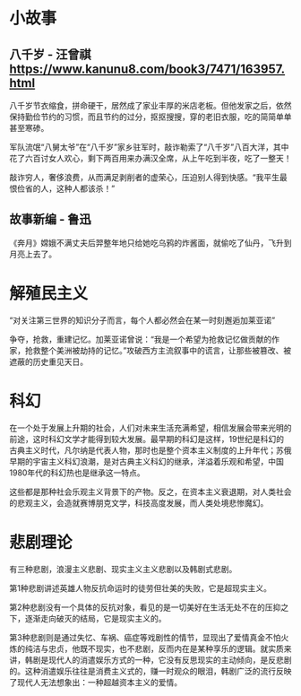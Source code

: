 # 小故事

## 八千岁 - 汪曾祺 https://www.kanunu8.com/book3/7471/163957.html

八千岁节衣缩食，拼命硬干，居然成了家业丰厚的米店老板。但他发家之后，依然保持勤俭节约的习惯，而且节约的过分，抠抠搜搜，穿的老旧衣服，吃的简简单单甚至寒碜。

军队流氓“八舅太爷”在“八千岁”家乡驻军时，敲诈勒索了“八千岁”八百大洋，其中花了六百讨女人欢心，剩下两百用来办满汉全席，从上午吃到半夜，吃了一整天！

敲诈穷人，奢侈浪费，从而满足剥削者的虚荣心，压迫别人得到快感。“我平生最恨俭省的人，这种人都该杀！”

## 故事新编 - 鲁迅

《奔月》嫦娥不满丈夫后羿整年地只给她吃乌鸦的炸酱面，就偷吃了仙丹，飞升到月亮上去了。

# 解殖民主义

“对关注第三世界的知识分子而言，每个人都必然会在某一时刻邂逅加莱亚诺”

争夺，抢救，重建记忆。加莱亚诺曾说：“我是一个希望为抢救记忆做贡献的作家，抢救整个美洲被劫持的记忆。”攻破西方主流叙事中的谎言，让那些被篡改、被遮蔽的历史重见天日。

# 科幻

在一个处于发展上升期的社会，人们对未来生活充满希望，相信发展会带来光明的前途，这时科幻文学才能得到较大发展。最早期的科幻是这样，19世纪是科幻的古典主义时代，凡尔纳是代表人物，那时也是整个资本主义制度的上升年代；苏俄早期的宇宙主义科幻浪潮，是对古典主义科幻的继承，洋溢着乐观和希望，中国1980年代的科幻热也是继承这一特点。

这些都是那种社会乐观主义背景下的产物。反之，在资本主义衰退期，对人类社会的悲观主义，会造就赛博朋克文学，科技高度发展，而人类处境悲惨魔幻。

# 悲剧理论

有三种悲剧，浪漫主义悲剧、现实主义主义悲剧以及韩剧式悲剧。

第1种悲剧讲述英雄人物反抗命运时的徒劳但壮美的失败，它是超现实主义。

第2种悲剧没有一个具体的反抗对象，看见的是一切美好在生活无处不在的压抑之下，逐渐走向破灭的结局，它是现实主义的。

第3种悲剧则是通过失忆、车祸、癌症等戏剧性的情节，显现出了爱情真金不怕火炼的纯洁与忠贞，他既不现实，也不悲剧，反而内在是某种享乐的逻辑。就实质来讲，韩剧是现代人的消遣娱乐方式的一种，它没有反思现实的主动倾向，是反悲剧的。这种消遣娱乐往往是消费主义式的，赚一时观众的眼泪，韩剧广泛的流行反映了现代人无法想象出：一种超越资本主义的爱情。

